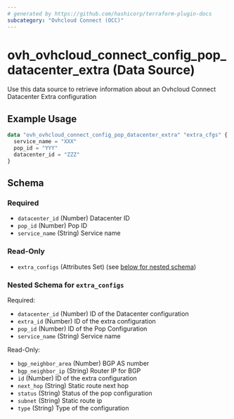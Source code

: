 ```yaml
---
# generated by https://github.com/hashicorp/terraform-plugin-docs
subcategory: "Ovhcloud Connect (OCC)"
---
```


# ovh_ovhcloud_connect_config_pop_datacenter_extra (Data Source)

Use this data source to retrieve information about an Ovhcloud Connect Datacenter Extra configuration

## Example Usage

```terraform
data "ovh_ovhcloud_connect_config_pop_datacenter_extra" "extra_cfgs" {
  service_name = "XXX"
  pop_id = "YYY"
  datacenter_id = "ZZZ"
}
```

<!-- schema generated by tfplugindocs -->
## Schema

### Required

- `datacenter_id` (Number) Datacenter ID
- `pop_id` (Number) Pop ID
- `service_name` (String) Service name

### Read-Only

- `extra_configs` (Attributes Set) (see [below for nested schema](#nestedatt--extra_configs))

<a id="nestedatt--extra_configs"></a>
### Nested Schema for `extra_configs`

Required:

- `datacenter_id` (Number)  ID of the Datacenter configuration
- `extra_id` (Number) ID of the extra configuration
- `pop_id` (Number) ID of the Pop Configuration
- `service_name` (String) Service name

Read-Only:

- `bgp_neighbor_area` (Number) BGP AS number
- `bgp_neighbor_ip` (String) Router IP for BGP
- `id` (Number) ID of the extra configuration
- `next_hop` (String) Static route next hop
- `status` (String) Status of the pop configuration
- `subnet` (String) Static route ip
- `type` (String) Type of the configuration
